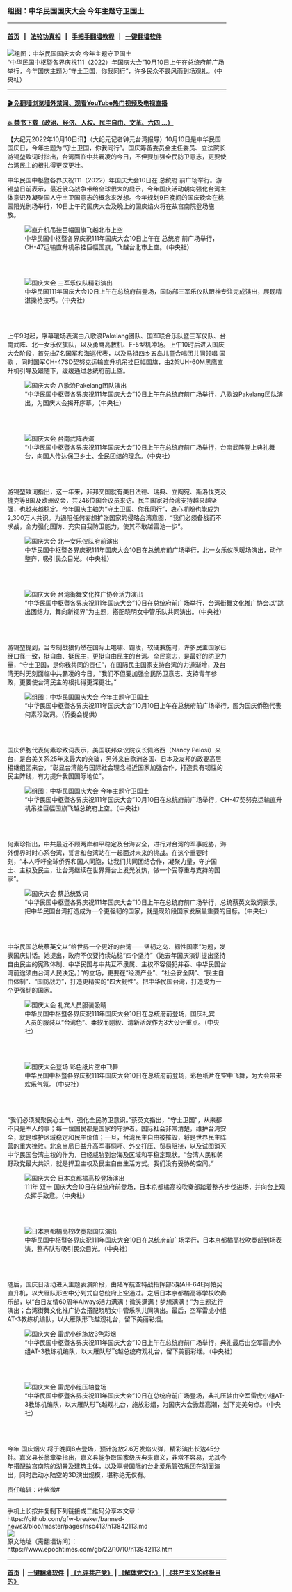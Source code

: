 ### 组图：中华民国国庆大会 今年主题守卫国土
------------------------

#### [首页](https://github.com/gfw-breaker/banned-news3/blob/master/README.md) &nbsp;&nbsp;|&nbsp;&nbsp; [法轮功真相](https://github.com/begood0513/basic/blob/master/README.md)  &nbsp;&nbsp;|&nbsp;&nbsp; [手把手翻墙教程](https://github.com/gfw-breaker/guides/wiki)  &nbsp;&nbsp;|&nbsp;&nbsp; [一键翻墙软件](https://github.com/gfw-breaker/nogfw/blob/master/README.md)  



<div><img alt="组图：中华民国国庆大会 今年主题守卫国土" class="attachment-djy_600_400 size-djy_600_400 wp-post-image" src="https://i.epochtimes.com/assets/uploads/2022/10/id13842223-2210092346032378-600x400.jpg"/>
<div class="caption">
 “中华民国中枢暨各界庆祝111（2022）年国庆大会”10月10日上午在总统府前广场举行，今年国庆主题为“守土卫国，你我同行”，许多民众不畏风雨到场观礼。（中央社）
</div></div><hr/>

#### [ 🎬  免翻墙浏览墙外禁闻、观看YouTube热门视频及电视直播](https://github.com/gfw-breaker/HelloWorld)

#### [ 💥  禁书下载（政治、经济、人权、民主自由、文革、六四 ...）](https://github.com/gfw-breaker/books/blob/master/README.md)

<div><p>
 【大纪元2022年10月10日讯】（大纪元记者钟元台湾报导）10月10日是中华民国国庆日，今年主题为“守土卫国，你我同行”。国庆筹备委员会主任委员、立法院长游锡堃致词时指出，台湾面临中共霸凌的今日，不但要加强全民防卫意志，更要使台湾民主的根扎得更深更壮。
</p>
<p>
 中华民国中枢暨各界庆祝111（2022）年国庆大会10日在
 <ok href="https://www.epochtimes.com/gb/tag/%E6%80%BB%E7%BB%9F%E5%BA%9C.html">
  总统府
 </ok>
 前广场举行。游锡堃日前表示，最近俄乌战争带给全球很大的启示，今年国庆活动朝向强化台湾主体意识及凝聚国人守土卫国意志的概念来发想。今年规划9日晚间的国庆晚会在桃园阳光剧场举行，10日上午的国庆大会及晚上的国庆焰火将在故宫南院登场施放。
</p>
<figure aria-describedby="caption-attachment-13842227" class="wp-caption aligncenter" id="attachment_13842227" style="width: 450px">
 <ok href="https://i.epochtimes.com/assets/uploads/2022/10/id13842227-2210092343212378.jpg" target="_blank">
  <img alt="直升机吊挂巨幅国旗飞越北市上空" class="wp-image-13842227" src="https://i.epochtimes.com/assets/uploads/2022/10/id13842227-2210092343212378.jpg" title="直升机吊挂巨幅国旗飞越北市上空"/>
 </ok>
 <br/><figcaption class="wp-caption-text" id="caption-attachment-13842227">
  中华民国中枢暨各界庆祝111年国庆大会10日上午在
  <ok href="https://www.epochtimes.com/gb/tag/%E6%80%BB%E7%BB%9F%E5%BA%9C.html">
   总统府
  </ok>
  前广场举行，CH-47运输直升机吊挂巨幅国旗，飞越台北市上空。（中央社）
 </figcaption><br/>
</figure><br/>
<figure aria-describedby="caption-attachment-13842229" class="wp-caption aligncenter" id="attachment_13842229" style="width: 600px">
 <ok href="https://i.epochtimes.com/assets/uploads/2022/10/id13842229-2210092343232378.jpg" target="_blank">
  <img alt="国庆大会 三军乐仪队精彩演出" class="size-large wp-image-13842229" src="https://i.epochtimes.com/assets/uploads/2022/10/id13842229-2210092343232378-600x400.jpg" title="国庆大会 三军乐仪队精彩演出"/>
 </ok>
 <br/><figcaption class="wp-caption-text" id="caption-attachment-13842229">
  中华民国111年国庆大会10日上午在总统府前登场，国防部三军乐仪队眼神专注完成演出，展现精湛操枪技巧。（中央社）
 </figcaption><br/>
</figure><br/>
<p>
 上午9时起，序幕暖场表演由八歌浪Pakelang团队、国军联合乐队暨三军仪队、台南武阵、北一女乐仪旗队，以及勇鹰高教机、F-5型机冲场。上午10时后进入国庆大会阶段，首先由7名国军和海巡代表，以及马祖四乡五岛儿童合唱团共同领唱
 <ok href="https://www.epochtimes.com/gb/tag/%E5%9B%BD%E6%AD%8C.html">
  国歌
 </ok>
 ，同时国军CH-47SD契努克运输直升机吊挂巨幅国旗，由2架UH-60M黑鹰直升机引导及跟随下，缓缓通过总统府前上空。
</p>
<figure aria-describedby="caption-attachment-13842230" class="wp-caption aligncenter" id="attachment_13842230" style="width: 600px">
 <ok href="https://i.epochtimes.com/assets/uploads/2022/10/id13842230-2210100026152378.jpg" target="_blank">
  <img alt="国庆大会 八歌浪Pakelang团队演出" class="size-large wp-image-13842230" src="https://i.epochtimes.com/assets/uploads/2022/10/id13842230-2210100026152378-600x452.jpg" title="国庆大会 八歌浪Pakelang团队演出"/>
 </ok>
 <br/><figcaption class="wp-caption-text" id="caption-attachment-13842230">
  “中华民国中枢暨各界庆祝111年国庆大会”10日上午在总统府前广场举行，八歌浪Pakelang团队演出，为国庆大会揭开序幕。（中央社）
 </figcaption><br/>
</figure><br/>
<figure aria-describedby="caption-attachment-13842231" class="wp-caption aligncenter" id="attachment_13842231" style="width: 600px">
 <ok href="https://i.epochtimes.com/assets/uploads/2022/10/id13842231-2210100028262378.jpg" target="_blank">
  <img alt="国庆大会 台南武阵表演" class="size-large wp-image-13842231" src="https://i.epochtimes.com/assets/uploads/2022/10/id13842231-2210100028262378-600x410.jpg" title="国庆大会 台南武阵表演"/>
 </ok>
 <br/><figcaption class="wp-caption-text" id="caption-attachment-13842231">
  “中华民国中枢暨各界庆祝111年国庆大会”10日上午在总统府前广场举行，台南武阵登上典礼舞台，向国人传达保卫乡土、全民团结的理念。（中央社）
 </figcaption><br/>
</figure><br/>
<p>
 游锡堃致词指出，这一年来，非邦交国就有美日法德、瑞典、立陶宛、斯洛伐克及捷克等8国及欧洲议会，共246位国会议员来访。民主国家对台湾支持越来越坚强，也越来越稳定。今年国庆主轴为“守土卫国、你我同行”，衷心期盼也能成为2,300万人共识。为遏阻任何妄想扩张国家的侵略台湾意图，“我们必须备战而不求战，全力强化国防、充实自我防卫能力，使其不敢越雷池一步”。
</p>
<figure aria-describedby="caption-attachment-13842248" class="wp-caption aligncenter" id="attachment_13842248" style="width: 600px">
 <ok href="https://i.epochtimes.com/assets/uploads/2022/10/id13842248-2210100306312378.jpg" target="_blank">
  <img alt="国庆大会 北一女乐仪队府前演出" class="size-large wp-image-13842248" src="https://i.epochtimes.com/assets/uploads/2022/10/id13842248-2210100306312378-600x428.jpg" title="国庆大会 北一女乐仪队府前演出"/>
 </ok>
 <br/><figcaption class="wp-caption-text" id="caption-attachment-13842248">
  中华民国中枢暨各界庆祝111年国庆大会10日在总统府前广场举行，北一女乐仪队暖场演出，动作整齐，吸引民众目光。（中央社）
 </figcaption><br/>
</figure><br/>
<figure aria-describedby="caption-attachment-13842235" class="wp-caption aligncenter" id="attachment_13842235" style="width: 600px">
 <ok href="https://i.epochtimes.com/assets/uploads/2022/10/id13842235-2210100218562378.jpg" target="_blank">
  <img alt="国庆大会 台湾街舞文化推广协会活力演出" class="size-large wp-image-13842235" src="https://i.epochtimes.com/assets/uploads/2022/10/id13842235-2210100218562378-600x400.jpg" title="国庆大会 台湾街舞文化推广协会活力演出"/>
 </ok>
 <br/><figcaption class="wp-caption-text" id="caption-attachment-13842235">
  “中华民国中枢暨各界庆祝111年国庆大会”10日在总统府前广场举行，台湾街舞文化推广协会以“跳出团结力，舞向新视界”为主题，搭配晓明女中管乐队共同演出。（中央社）
 </figcaption><br/>
</figure><br/>
<p>
 游锡堃提到，当专制战狼仍然在国际上咆啸、霸凌，软硬兼施时，许多民主国家已经口径一致，挺自由、挺民主，更挺自由民主的台湾。全民意志，是最好的防卫力量，“守土卫国，是你我共同的责任”，在国际民主国家支持台湾的力道渐增，及台湾无时无刻面临中共霸凌的今日，“我们不但要加强全民防卫意志、支持青年参政，更要使台湾民主的根扎得更深更壮。”
</p>
<figure aria-describedby="caption-attachment-13842225" class="wp-caption aligncenter" id="attachment_13842225" style="width: 600px">
 <ok href="https://i.epochtimes.com/assets/uploads/2022/10/id13842225-2210100234122378.jpg" target="_blank">
  <img alt="组图：中华民国国庆大会 今年主题守卫国土" class="size-large wp-image-13842225" src="https://i.epochtimes.com/assets/uploads/2022/10/id13842225-2210100234122378-600x400.jpg" title="组图：中华民国国庆大会 今年主题守卫国土"/>
 </ok>
 <br/><figcaption class="wp-caption-text" id="caption-attachment-13842225">
  “中华民国中枢暨各界庆祝111年国庆大会”10月10日上午在总统府前广场举行，图为国庆侨胞代表何素珍致词。（侨委会提供）
 </figcaption><br/>
</figure><br/>
<p>
 国庆侨胞代表何素珍致词表示，美国联邦众议院议长佩洛西（Nancy Pelosi）来台，是台美关系25年来最大的突破，另外来自欧洲各国、日本及友邦的政要高层相继组团来台，“彰显台湾能与国际社会理念相近国家加强合作，打造具有韧性的民主阵线，有力提升我国国际地位”。
</p>
<figure aria-describedby="caption-attachment-13842279" class="wp-caption aligncenter" id="attachment_13842279" style="width: 600px">
 <ok href="https://i.epochtimes.com/assets/uploads/2022/10/id13842279-2210100341162378.jpg" target="_blank">
  <img alt="组图：中华民国国庆大会 今年主题守卫国土" class="size-large wp-image-13842279" src="https://i.epochtimes.com/assets/uploads/2022/10/id13842279-2210100341162378-600x410.jpg" title="组图：中华民国国庆大会 今年主题守卫国土"/>
 </ok>
 <br/><figcaption class="wp-caption-text" id="caption-attachment-13842279">
  “中华民国中枢暨各界庆祝111年国庆大会”10月10日在总统府前广场举行，CH-47契努克运输直升机吊挂巨幅国旗飞越总统府上空。（中央社）
 </figcaption><br/>
</figure><br/>
<p>
 何素珍指出，中共最近不顾两岸和平稳定及台海安全，进行对台湾的军事威胁，海外侨界时时心系台湾，誓言和台湾站在一起面对未来的挑战。在这个重要时刻，“本人呼吁全球侨界和国人同胞，让我们共同团结合作，凝聚力量，守护国土、主权及民主，让台湾继续在世界舞台上发光发热，做一个受尊重与支持的国家”。
</p>
<figure aria-describedby="caption-attachment-13842226" class="wp-caption aligncenter" id="attachment_13842226" style="width: 600px">
 <ok href="https://i.epochtimes.com/assets/uploads/2022/10/id13842226-2210092355322378.jpg" target="_blank">
  <img alt="国庆大会 蔡总统致词" class="size-large wp-image-13842226" src="https://i.epochtimes.com/assets/uploads/2022/10/id13842226-2210092355322378-600x423.jpg" title="国庆大会 蔡总统致词"/>
 </ok>
 <br/><figcaption class="wp-caption-text" id="caption-attachment-13842226">
  “中华民国中枢暨各界庆祝111年国庆大会”10日上午在总统府前广场举行，总统蔡英文致词表示，把中华民国台湾打造成为一个更强韧的国家，就是现阶段国家发展最重要的目标。（中央社）
 </figcaption><br/>
</figure><br/>
<p>
 中华民国总统蔡英文以“给世界一个更好的台湾——坚韧之岛．韧性国家”为题，发表国庆讲话。她提出，政府不仅要持续站稳“四个坚持”（她去年国庆演讲提出坚持自由民主的宪政体制、中华民国与中共互不隶属、主权不容侵犯并吞、中华民国台湾前途须由台湾人民决定。）”的立场，更要在“经济产业”、“社会安全网”、“民主自由体制”、“国防战力”，打造更精实的“四大韧性”。把中华民国台湾，打造成为一个更强韧的国家。
</p>
<figure aria-describedby="caption-attachment-13842251" class="wp-caption aligncenter" id="attachment_13842251" style="width: 450px">
 <ok href="https://i.epochtimes.com/assets/uploads/2022/10/id13842251-2210100031052378.jpg" target="_blank">
  <img alt="国庆大会 礼宾人员服装吸睛" class="wp-image-13842251" src="https://i.epochtimes.com/assets/uploads/2022/10/id13842251-2210100031052378.jpg" title="国庆大会 礼宾人员服装吸睛"/>
 </ok>
 <br/><figcaption class="wp-caption-text" id="caption-attachment-13842251">
  中华民国中枢暨各界庆祝111年国庆大会10日在总统府前登场，国庆礼宾人员的服装以“台湾色”、柔软而刚毅、清新活泼作为3大设计重点。（中央社）
 </figcaption><br/>
</figure><br/>
<figure aria-describedby="caption-attachment-13842249" class="wp-caption aligncenter" id="attachment_13842249" style="width: 600px">
 <ok href="https://i.epochtimes.com/assets/uploads/2022/10/id13842249-2210100220552378.jpg" target="_blank">
  <img alt="国庆大会登场 彩色纸片空中飞舞" class="size-large wp-image-13842249" src="https://i.epochtimes.com/assets/uploads/2022/10/id13842249-2210100220552378-600x400.jpg" title="国庆大会登场 彩色纸片空中飞舞"/>
 </ok>
 <br/><figcaption class="wp-caption-text" id="caption-attachment-13842249">
  中华民国中枢暨各界庆祝111年国庆大会10日在总统府前登场，彩色纸片在空中飞舞，为大会带来欢乐气氛。（中央社）
 </figcaption><br/>
</figure><br/>
<p>
 “我们必须凝聚民心士气，强化全民防卫意识。”蔡英文指出，“守土卫国”，从来都不只是军人的事；每一位国民都是国家的守护者。国际社会非常清楚，维护台湾安全，就是维护区域稳定和民主价值；一旦，台湾民主自由被摧毁，将是世界民主阵营的重大挫败。北京当局日益升高军事恫吓、外交打压、贸易阻挠，以及试图消灭中华民国台湾主权的作为，已经威胁到台海及区域和平稳定现状。“台湾人民和朝野政党最大共识，就是捍卫主权及民主自由生活方式。我们没有妥协的空间。”
</p>
<figure aria-describedby="caption-attachment-13842233" class="wp-caption aligncenter" id="attachment_13842233" style="width: 600px">
 <ok href="https://i.epochtimes.com/assets/uploads/2022/10/id13842233-2210100021092378.jpg" target="_blank">
  <img alt="国庆大会 日本京都橘高校登场演出" class="size-large wp-image-13842233" src="https://i.epochtimes.com/assets/uploads/2022/10/id13842233-2210100021092378-600x468.jpg" title="国庆大会 日本京都橘高校登场演出"/>
 </ok>
 <br/><figcaption class="wp-caption-text" id="caption-attachment-13842233">
  111年
  <ok href="https://www.epochtimes.com/gb/tag/%E5%8F%8C%E5%8D%81.html">
   双十
  </ok>
  国庆大会10日在总统府前登场，日本京都橘高校吹奏部踏着整齐步伐进场，并向台上观众挥手致意。（中央社）
 </figcaption><br/>
</figure><br/>
<figure aria-describedby="caption-attachment-13842234" class="wp-caption aligncenter" id="attachment_13842234" style="width: 600px">
 <ok href="https://i.epochtimes.com/assets/uploads/2022/10/id13842234-2210100036182378.jpg" target="_blank">
  <img alt="日本京都橘高校吹奏部国庆演出" class="size-large wp-image-13842234" src="https://i.epochtimes.com/assets/uploads/2022/10/id13842234-2210100036182378-600x434.jpg" title="日本京都橘高校吹奏部国庆演出"/>
 </ok>
 <br/><figcaption class="wp-caption-text" id="caption-attachment-13842234">
  中华民国中枢暨各界庆祝111年国庆大会10日在总统府前广场举行，日本京都橘高校吹奏部到场表演，整齐队形吸引民众目光。（中央社）
 </figcaption><br/>
</figure><br/>
<p>
 随后，国庆日活动进入主题表演阶段，由陆军航空特战指挥部5架AH-64E阿帕契直升机，以大雁队形空中分列式自总统府上空通过。之后日本京都橘高等学校吹奏乐部，以“台日友情60周年Always活力满满！微笑满满！梦想满满！”为主题进行演出；台湾街舞文化推广协会搭配晓明女中管乐队共同演出。最后，空军雷虎小组AT-3教练机编队，以大雁队形飞越观礼台，留下美丽彩烟。
</p>
<figure aria-describedby="caption-attachment-13842232" class="wp-caption aligncenter" id="attachment_13842232" style="width: 600px">
 <ok href="https://i.epochtimes.com/assets/uploads/2022/10/id13842232-2210100024152378.jpg" target="_blank">
  <img alt="国庆大会 雷虎小组施放3色彩烟" class="size-large wp-image-13842232" src="https://i.epochtimes.com/assets/uploads/2022/10/id13842232-2210100024152378-600x400.jpg" title="国庆大会 雷虎小组施放3色彩烟"/>
 </ok>
 <br/><figcaption class="wp-caption-text" id="caption-attachment-13842232">
  “中华民国中枢暨各界庆祝111年国庆大会”10日上午在总统府前广场举行，典礼最后由空军雷虎小组AT-3教练机编队，以大雁队形飞越总统府观礼台，留下美丽彩烟。（中央社）
 </figcaption><br/>
</figure><br/>
<figure aria-describedby="caption-attachment-13842252" class="wp-caption aligncenter" id="attachment_13842252" style="width: 600px">
 <ok href="https://i.epochtimes.com/assets/uploads/2022/10/id13842252-2210100034252378.jpg" target="_blank">
  <img alt="国庆大会 雷虎小组压轴登场" class="size-large wp-image-13842252" src="https://i.epochtimes.com/assets/uploads/2022/10/id13842252-2210100034252378-600x410.jpg" title="国庆大会 雷虎小组压轴登场"/>
 </ok>
 <br/><figcaption class="wp-caption-text" id="caption-attachment-13842252">
  “中华民国中枢暨各界庆祝111年国庆大会”10日在总统府前广场登场，典礼压轴由空军雷虎小组AT-3教练机编队，以大雁队形飞越观礼台，施放彩烟，为国庆大会掀起高潮，划下完美句点。（中央社）
 </figcaption><br/>
</figure><br/>
<p>
 今年
 <ok href="https://www.epochtimes.com/gb/tag/%E5%9B%BD%E5%BA%86%E7%83%9F%E7%81%AB.html">
  国庆烟火
 </ok>
 将于晚间8点登场，预计施放2.6万发焰火弹，精彩演出长达45分钟。嘉义县长翁章梁指出，嘉义县能争取国家级庆典来嘉义，非常不容易，尤其今年搭配故宫南院的湖景及建筑主体，以及享誉国际的台北爱乐管弦乐团在湖面演出，同时启动水陆空的3D演出规模，堪称绝无仅有。
</p>
<p>
 责任编辑：叶紫微#
</p>
</div>
<hr/>
手机上长按并复制下列链接或二维码分享本文章：<br/>
https://github.com/gfw-breaker/banned-news3/blob/master/pages/nsc413/n13842113.md <br/>
<a href='https://github.com/gfw-breaker/banned-news3/blob/master/pages/nsc413/n13842113.md'><img src='https://github.com/gfw-breaker/banned-news3/blob/master/pages/nsc413/n13842113.md.png'/></a> <br/>
原文地址（需翻墙访问）：https://www.epochtimes.com/gb/22/10/10/n13842113.htm


------------------------
#### [首页](https://github.com/gfw-breaker/banned-news3/blob/master/README.md) &nbsp;|&nbsp; [一键翻墙软件](https://github.com/gfw-breaker/nogfw/blob/master/README.md) &nbsp;| [《九评共产党》](https://github.com/gfw-breaker/9ping.md/blob/master/README.md#九评之一评共产党是什么) | [《解体党文化》](https://github.com/gfw-breaker/jtdwh.md/blob/master/README.md) | [《共产主义的终极目的》](https://github.com/gfw-breaker/gczydzjmd.md/blob/master/README.md)


<img src='http://gfw-breaker.win/banned-news3/pages/nsc413/n13842113.md' width='0px' height='0px'/>